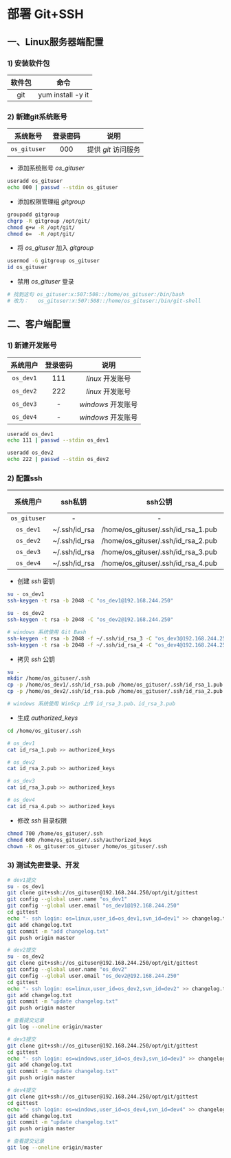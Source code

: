 # 部署 Git+SSH

## 一、Linux服务器端配置

### 1) 安装软件包

| 软件包  |        命令         |
| :--: | :---------------: |
| git  | yum install -y it |

### 2) 新建git系统账号

|     系统账号     | 登录密码 |      说明       |
| :----------: | :--: | :-----------: |
| `os_gituser` | 000  | 提供 *git* 访问服务 |

- 添加系统账号 *os_gituser*

```sh
useradd os_gituser
echo 000 | passwd --stdin os_gituser
```

- 添加权限管理组 *gitgroup*

```sh
groupadd gitgroup
chgrp -R gitgroup /opt/git/
chmod g+w -R /opt/git/
chmod o=  -R /opt/git/
```

- 将 *os_gituser* 加入 *gitgroup*

```sh
usermod -G gitgroup os_gituser
id os_gituser
```

- 禁用 *os_gituser* 登录

```sh
# 找到这句 os_gituser:x:507:508::/home/os_gituser:/bin/bash
# 改为：   os_gituser:x:507:508::/home/os_gituser:/bin/git-shell
```

## 二、客户端配置

### 1) 新建开发账号

|   系统用户    | 登录密码 |       说明       |
| :-------: | :--: | :------------: |
| `os_dev1` | 111  |  *linux* 开发账号  |
| `os_dev2` | 222  |  *linux* 开发账号  |
| `os_dev3` |  -   | *windows* 开发账号 |
| `os_dev4` |  -   | *windows* 开发账号 |

```sh
useradd os_dev1
echo 111 | passwd --stdin os_dev1

useradd os_dev2
echo 222 | passwd --stdin os_dev2
```

### 2)  配置ssh

|     系统用户     |     ssh私钥     |               ssh公钥                | svn账号  |
| :----------: | :-----------: | :--------------------------------: | :----: |
| `os_gituser` |       -       |                 -                  |   -    |
|  `os_dev1`   | ~/.ssh/id_rsa | /home/os_gituser/.ssh/id_rsa_1.pub | `dev1` |
|  `os_dev2`   | ~/.ssh/id_rsa | /home/os_gituser/.ssh/id_rsa_2.pub | `dev2` |
|  `os_dev3`   | ~/.ssh/id_rsa | /home/os_gituser/.ssh/id_rsa_3.pub | `dev3` |
|  `os_dev4`   | ~/.ssh/id_rsa | /home/os_gituser/.ssh/id_rsa_4.pub | `dev4` |

- 创建 *ssh* 密钥

```sh
su - os_dev1
ssh-keygen -t rsa -b 2048 -C "os_dev1@192.168.244.250"

su - os_dev2
ssh-keygen -t rsa -b 2048 -C "os_dev2@192.168.244.250"

# windows 系统使用 Git Bash
ssh-keygen -t rsa -b 2048 -f ~/.ssh/id_rsa_3 -C "os_dev3@192.168.244.250"
ssh-keygen -t rsa -b 2048 -f ~/.ssh/id_rsa_4 -C "os_dev4@192.168.244.250"
```

- 拷贝 *ssh* 公钥

```sh
su -
mkdir /home/os_gituser/.ssh
cp -p /home/os_dev1/.ssh/id_rsa.pub /home/os_gituser/.ssh/id_rsa_1.pub
cp -p /home/os_dev2/.ssh/id_rsa.pub /home/os_gituser/.ssh/id_rsa_2.pub

# windows 系统使用 WinScp 上传 id_rsa_3.pub、id_rsa_3.pub
```

- 生成 *authorized_keys*

```sh
cd /home/os_gituser/.ssh

# os_dev1
cat id_rsa_1.pub >> authorized_keys

# os_dev2
cat id_rsa_2.pub >> authorized_keys

# os_dev3
cat id_rsa_3.pub >> authorized_keys

# os_dev4
cat id_rsa_4.pub >> authorized_keys
```

- 修改 *ssh* 目录权限

```sh
chmod 700 /home/os_gituser/.ssh
chmod 600 /home/os_gituser/.ssh/authorized_keys
chown -R os_gituser:os_gituser /home/os_gituser/.ssh
```

### 3) 测试免密登录、开发

```sh
# dev1提交
su - os_dev1
git clone git+ssh://os_gituser@192.168.244.250/opt/git/gittest
git config --global user.name "os_dev1"
git config --global user.email "os_dev1@192.168.244.250"
cd gittest
echo "- ssh login: os=linux,user_id=os_dev1,svn_id=dev1" >> changelog.txt
git add changelog.txt
git commit -m "add changelog.txt"
git push origin master

# dev2提交
su - os_dev2
git clone git+ssh://os_gituser@192.168.244.250/opt/git/gittest
git config --global user.name "os_dev2"
git config --global user.email "os_dev2@192.168.244.250"
cd gittest
echo "- ssh login: os=linux,user_id=os_dev2,svn_id=dev2" >> changelog.txt
git add changelog.txt
git commit -m "update changelog.txt"
git push origin master

# 查看提交记录
git log --oneline origin/master

# dev3提交
git clone git+ssh://os_gituser@192.168.244.250/opt/git/gittest
cd gittest
echo "- ssh login: os=windows,user_id=os_dev3,svn_id=dev3" >> changelog.txt
git add changelog.txt
git commit -m "update changelog.txt"
git push origin master

# dev4提交
git clone git+ssh://os_gituser@192.168.244.250/opt/git/gittest
cd gittest
echo "- ssh login: os=windows,user_id=os_dev4,svn_id=dev4" >> changelog.txt
git add changelog.txt
git commit -m "update changelog.txt"
git push origin master

# 查看提交记录
git log --oneline origin/master
```